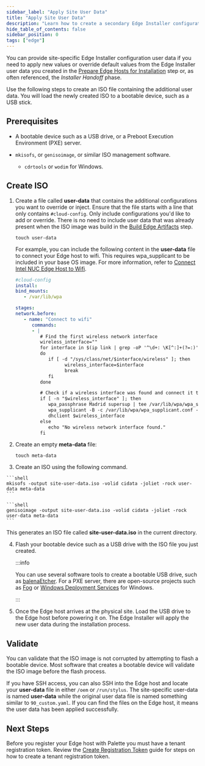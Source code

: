 ```yaml
---
sidebar_label: "Apply Site User Data"
title: "Apply Site User Data"
description: "Learn how to create a secondary Edge Installer configuration user data."
hide_table_of_contents: false
sidebar_position: 0
tags: ["edge"]
---
```


You can provide site-specific Edge Installer configuration user data if you need to apply new values or override default
values from the Edge Installer user data you created in the [Prepare Edge Hosts for Installation](../stage.md) step or,
as often referenced, the _Installer Handoff_ phase.

Use the following steps to create an ISO file containing the additional user data. You will load the newly created ISO
to a bootable device, such as a USB stick.

## Prerequisites

- A bootable device such as a USB drive, or a Preboot Execution Environment (PXE) server.

- `mkisofs`, or `genisoimage`, or similar ISO management software.

  - `cdrtools` or `wodim` for Windows.

## Create ISO

1.  Create a file called **user-data** that contains the additional configurations you want to override or inject.
    Ensure that the file starts with a line that only contains `#cloud-config`. Only include configurations you'd like
    to add or override. There is no need to include user data that was already present when the ISO image was build in
    the [Build Edge Artifacts](../../edgeforge-workflow/palette-canvos.md) step.

    ```shell
    touch user-data
    ```

    For example, you can include the following content in the **user-data** file to connect your Edge host to wifi. This
    requires wpa_supplicant to be included in your base OS image. For more information, refer to
    [Connect Intel NUC Edge Host to Wifi](../../networking/connect-wifi.md).

    ```yaml
    #cloud-config
    install:
    bind_mounts:
       - /var/lib/wpa

    stages:
    network.before:
       - name: "Connect to wifi"
          commands:
          - |
             # Find the first wireless network interface
             wireless_interface=""
             for interface in $(ip link | grep -oP '^\d+: \K[^:]+(?=:)')
             do
                if [ -d "/sys/class/net/$interface/wireless" ]; then
                      wireless_interface=$interface
                      break
                fi
             done

             # Check if a wireless interface was found and connect it to WiFi
             if [ -n "$wireless_interface" ]; then
                wpa_passphrase Madrid supersup | tee /var/lib/wpa/wpa_supplicant.conf
                wpa_supplicant -B -c /var/lib/wpa/wpa_supplicant.conf -i $wireless_interface
                dhclient $wireless_interface
             else
                echo "No wireless network interface found."
             fi
    ```

2.  Create an empty **meta-data** file:

    ```shell
    touch meta-data
    ```

3.  Create an ISO using the following command.

   <Tabs>
   <TabItem label="macOS/Linux" value="mac-linux">

    ```shell
    mkisofs -output site-user-data.iso -volid cidata -joliet -rock user-data meta-data
    ```

   </TabItem>

   <TabItem label="Windows" value="windows">

    ```shell
    genisoimage -output site-user-data.iso -volid cidata -joliet -rock user-data meta-data
    ```

   </TabItem>
    </Tabs>

This generates an ISO file called **site-user-data.iso** in the current directory.

4. Flash your bootable device such as a USB drive with the ISO file you just created.

   :::info

   You can use several software tools to create a bootable USB drive, such as
   [balenaEtcher](https://www.balena.io/etcher). For a PXE server, there are open-source projects such as
   [Fog](https://fogproject.org/download) or
   [Windows Deployment Services](https://learn.microsoft.com/en-us/windows/deployment/wds-boot-support) for Windows.

   :::

5. Once the Edge host arrives at the physical site. Load the USB drive to the Edge host before powering it on. The Edge
   Installer will apply the new user data during the installation process.

## Validate

You can validate that the ISO image is not corrupted by attempting to flash a bootable device. Most software that
creates a bootable device will validate the ISO image before the flash process.

If you have SSH access, you can also SSH into the Edge host and locate your **user-data** file in either `/oem` or
`/run/stylus`. The site-specific user-data is named **user-data** while the original user data file is named something
similar to `90_custom.yaml`. If you can find the files on the Edge host, it means the user data has been applied
successfully.

## Next Steps

Before you register your Edge host with Palette you must have a tenant registration token. Review the
[Create Registration Token](create-registration-token.md) guide for steps on how to create a tenant registration token.
